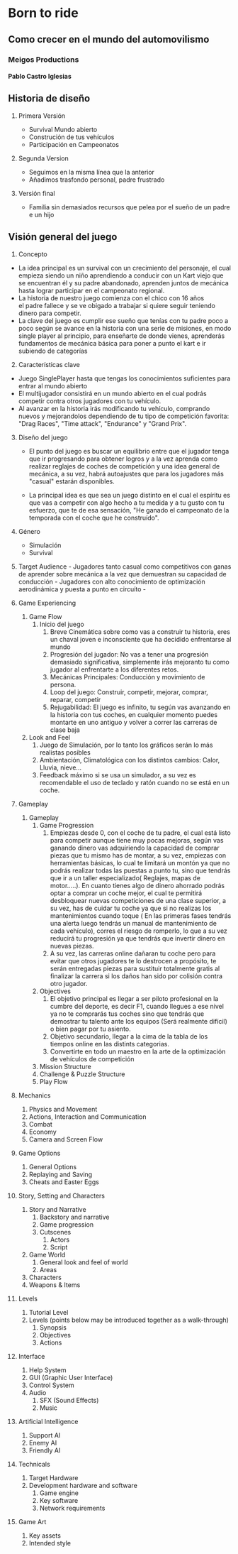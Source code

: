 # Born to ride

   ##  Como crecer en el mundo del automovilismo   
   ###  Meigos Productions

#### Pablo Castro Iglesias

## Historia de diseño
   1. Primera Versión
       - Survival Mundo abierto
       - Construción de tus vehículos
       - Participación en Campeonatos
   2. Segunda Version
      - Seguimos en la misma línea que la anterior
      - Añadimos trasfondo personal, padre frustrado
   
   3. Versión final
      - Familia sin demasiados recursos que pelea por el sueño de un padre e un hijo
      
## Visión general del juego

   1. Concepto
   - La idea principal es un survival con un crecimiento del personaje, el cual empieza siendo un niño
   aprendiendo a conducir con un Kart viejo que se encuentran él y su padre abandonado, aprenden juntos de mecánica
   hasta lograr participar en el campeonato regional.
   - La historia de nuestro juego comienza con el chico con 16 años  
   el padre fallece y se ve obigado a trabajar si quiere seguir teniendo 
   dinero para competir.
   - La clave del juego es cumplir ese sueño que tenías con tu padre 
   poco a poco según se avance en la historia con una serie de misiones,
   en modo single player al principio, para enseñarte de donde vienes, 
   aprenderás fundamentos de mecánica básica para poner a punto el kart e ir subiendo
   de categorías
   2. Características clave
   - Juego SinglePlayer hasta que tengas los conocimientos suficientes para entrar al mundo abierto
   - El multijugador consistirá en un mundo abierto en el cual podrás competir contra otros jugadores 
   con tu vehículo.
   - Al avanzar en la historia irás modificando tu vehículo, comprando nuevos y mejorandolos
   dependiendo de tu tipo de competición favorita: "Drag Races", "Time attack", "Endurance" y "Grand Prix". 
  
  
   3. Diseño del juego
      - El punto del juego es buscar un equilibrio entre que el jugador tenga que ir progresando para obtener logros y a la vez aprenda como realizar reglajes de coches de competición y una idea general de mecánica, a su vez, habrá autoajustes que para los jugadores más "casual" estarán disponibles.

      - La principal idea es que sea un juego distinto en el cual el espíritu es que vas a competir con algo hecho a tu medida y a tu gusto con tu esfuerzo, que te de esa sensación, "He ganado el campeonato de la temporada con el coche que he construído".

   
   4. Género
      - Simulación
      - Survival
   3.  Target Audience
      - Jugadores tanto casual como competitivos con ganas de aprender sobre mecánica a la vez que demuestran su capacidad de conducción
      - Jugadores con alto conocimiento de optimización aerodinámica y puesta a punto en circuíto
      - 
   4.  Game Experiencing
        1. Game Flow
           1. Inicio del juego
              1. Breve Cinemática sobre como vas a construir tu historia, eres un chaval joven e inconsciente que ha decidido enfrentarse al mundo
              2. Progresión del jugador: No vas a tener una progresión demasiado significativa, simplemente irás mejoranto tu como jugador al enfrentarte a los diferentes retos.
              3. Mecánicas Principales: Conducción y movimiento de persona.
              4. Loop del juego: Construir, competir, mejorar, comprar, reparar, competir
              5. Rejugabilidad: El juego es infinito, tu según vas avanzando en la historia con tus coches, en cualquier momento puedes montarte en uno antiguo y volver a correr las carreras de clase baja
        2. Look and Feel
           1. Juego de Simulación, por lo tanto los gráficos serán lo más realistas posibles
           2. Ambientación, Climatológica con los distintos cambios: Calor, Lluvia, nieve...
           3. Feedback máximo si se usa un simulador, a su vez es recomendable el uso de teclado y ratón cuando no se está en un coche.
1. Gameplay
   1.  Gameplay
       1. Game Progression
          1. Empiezas desde 0, con el coche de tu padre, el cual está listo para competir aunque tiene muy pocas mejoras, según vas ganando dinero vas adquiriendo la capacidad de comprar piezas que tu mismo has de montar, a su vez, empiezas con herramientas básicas, lo cual te limitará un montón ya que no podrás realizar todas las puestas a punto tu, sino que tendrás que ir a un taller especializado( Reglajes, mapas de motor.....). En cuanto tienes algo de dinero ahorrado podrás optar a comprar un coche mejor, el cual te permitirá desbloquear nuevas competiciones de una clase superior, a su vez, has de cuidar tu coche ya que si no realizas los mantenimientos cuando toque ( En las primeras fases tendrás una alerta luego tendrás un manual de mantenimiento de cada vehículo), corres el riesgo de romperlo, lo que a su vez reducirá tu progresión ya que tendrás que invertir dinero en nuevas piezas.
          2. A su vez, las carreras online dañaran tu coche pero para evitar que otros jugadores te lo destrocen a propósito, te serán entregadas piezas para sustituir totalmente gratis al finalizar la carrera si los daños han sido por colisión contra otro jugador. 
       2. Objectives
          1. El objetivo principal es llegar a ser piloto profesional en la cumbre del deporte, es decir F1, cuando llegues a ese nivel ya no te comprarás tus coches sino que tendrás que demostrar tu talento ante los equipos (Será realmente difícil) o bien  pagar por tu asiento. 
          2. Objetivo secundario, llegar a la cima de la tabla de los tiempos online en las distints categorias.
          3. Convertirte en todo un maestro en la arte de la optimización de vehículos de competición
       3. Mission Structure
       4. Challenge & Puzzle Structure
       5. Play Flow
2. Mechanics
   1. Physics and Movement 
   2. Actions, Interaction and Communication
   3. Combat
   4. Economy
   5. Camera and Screen Flow
3. Game Options
   1.  General Options
   2.  Replaying and Saving 
   3.  Cheats and Easter Eggs
4. Story, Setting and Characters
   1.  Story and Narrative
       1. Backstory and narrative
       2. Game progression
       3. Cutscenes
          1. Actors
          2. Script
   2.  Game World
       1. General look and feel of world
       2. Areas
   3.  Characters
   4.  Weapons & Items
5. Levels
   1.  Tutorial Level
   2.  Levels (points below may be introduced together as a walk-through)
       1. Synopsis
       2. Objectives
       3. Actions
6. Interface
   1.  Help System
   2.  GUI (Graphic User Interface)
   3.  Control System
   4.  Audio
       1. SFX (Sound Effects)
       2. Music
7.  Artificial Intelligence
    1. Support AI
    2. Enemy AI 
    3. Friendly AI
8.  Technicals
    1. Target Hardware
    2. Development hardware and software
       1. Game engine
       2. Key software
       3. Network requirements
9.  Game Art 
    1. Key assets
    2. Intended style